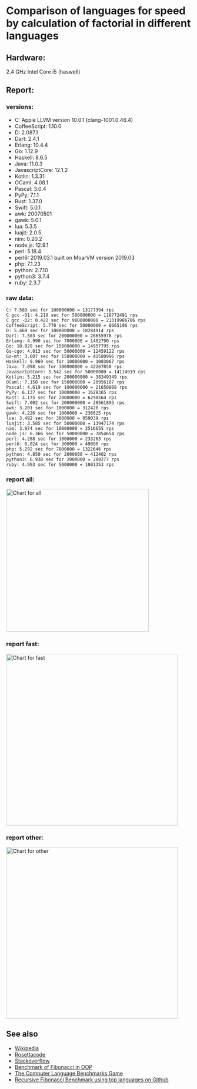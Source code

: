 Comparison of languages for speed by calculation of factorial in different languages
====================================================================================

Hardware:
---------
2.4 GHz Intel Core i5 (haswell)

Report:
-------
### versions:

  * C: Apple LLVM version 10.0.1 (clang-1001.0.46.4)
  * CoffeeScript: 1.10.0
  * D: 2.087.1
  * Dart: 2.4.1
  * Erlang: 10.4.4
  * Go: 1.12.9
  * Haskell: 8.6.5
  * Java: 11.0.3
  * JavascriptCore: 12.1.2
  * Kotlin: 1.3.31
  * OCaml: 4.08.1
  * Pascal: 3.0.4
  * PyPy: 7.1.1
  * Rust: 1.37.0
  * Swift: 5.0.1
  * awk: 20070501
  * gawk: 5.0.1
  * lua: 5.3.5
  * luajit: 2.0.5
  * nim: 0.20.2
  * node.js: 12.9.1
  * perl: 5.18.4
  * perl6: 2019.03.1 built on MoarVM version 2019.03
  * php: 7.1.23
  * python: 2.7.10
  * python3: 3.7.4
  * ruby: 2.3.7


### raw data:

    C: 7.589 sec for 100000000 = 13177394 rps
    C gcc -O1: 4.210 sec for 500000000 = 118772491 rps
    C gcc -O2: 0.422 sec for 9000000000 = 21319986706 rps
    CoffeeScript: 5.770 sec for 50000000 = 8665196 rps
    D: 5.469 sec for 100000000 = 18284914 rps
    Dart: 7.503 sec for 200000000 = 26655978 rps
    Erlang: 4.990 sec for 7000000 = 1402790 rps
    Go: 10.028 sec for 150000000 = 14957795 rps
    Go-cgo: 4.013 sec for 50000000 = 12459122 rps
    Go-mt: 3.607 sec for 150000000 = 41580996 rps
    Haskell: 9.969 sec for 10000000 = 1003067 rps
    Java: 7.098 sec for 300000000 = 42267858 rps
    JavascriptCore: 3.542 sec for 50000000 = 14114919 rps
    Kotlin: 5.215 sec for 200000000 = 38349349 rps
    OCaml: 7.158 sec for 150000000 = 20956187 rps
    Pascal: 4.619 sec for 100000000 = 21650808 rps
    PyPy: 6.137 sec for 10000000 = 1629365 rps
    Rust: 3.175 sec for 20000000 = 6298564 rps
    Swift: 7.002 sec for 200000000 = 28561893 rps
    awk: 3.201 sec for 1000000 = 312420 rps
    gawk: 4.226 sec for 1000000 = 236625 rps
    lua: 3.492 sec for 3000000 = 859039 rps
    luajit: 3.585 sec for 50000000 = 13947174 rps
    nim: 3.974 sec for 10000000 = 2516655 rps
    node.js: 6.366 sec for 50000000 = 7854654 rps
    perl: 4.288 sec for 1000000 = 233203 rps
    perl6: 6.024 sec for 300000 = 49800 rps
    php: 5.292 sec for 7000000 = 1322646 rps
    python: 4.850 sec for 2000000 = 412402 rps
    python3: 6.938 sec for 2000000 = 288277 rps
    ruby: 4.993 sec for 5000000 = 1001353 rps


### report all:

<img alt="Chart for all" width="388" src="https://chart.googleapis.com/chart?cht=bhs&chs=582x515&chd=t%3A118772491%2C42267858%2C41580995%2C38349348%2C28561893%2C26655977%2C21650807%2C20956186%2C18284914%2C14957794%2C14114918%2C13947173%2C13177393%2C12459121%2C8665196%2C7854653%2C6298564%2C2516655%2C1629365%2C1402789%2C1322646%2C1003067%2C1001353%2C859038%2C412402%2C312420%2C288276%2C236624%2C233203&chco=4d89f9&chbh=12&chds=0,118772491.055838&chxt=x,y,r&chxl=1%3A%7Cperl%7Cgawk%7Cpython3%7Cawk%7Cpython%7Clua%7Cruby%7CHaskell%7Cphp%7CErlang%7CPyPy%7Cnim%7CRust%7Cnode.js%7CCoffeeScript%7CGo-cgo%7CC%7Cluajit%7CJavascriptCore%7CGo%7CD%7COCaml%7CPascal%7CDart%7CSwift%7CKotlin%7CGo-mt%7CJava%7CC%20gcc%20-O1%7C2%3A%7C233203%20rps%7C236624%20rps%7C288276%20rps%7C312420%20rps%7C412402%20rps%7C859038%20rps%7C1001353%20rps%7C1003067%20rps%7C1322646%20rps%7C1402789%20rps%7C1629365%20rps%7C2516655%20rps%7C6298564%20rps%7C7854653%20rps%7C8665196%20rps%7C12459121%20rps%7C13177393%20rps%7C13947173%20rps%7C14114918%20rps%7C14957794%20rps%7C18284914%20rps%7C20956186%20rps%7C21650807%20rps%7C26655977%20rps%7C28561893%20rps%7C38349348%20rps%7C41580995%20rps%7C42267858%20rps%7C118772491%20rps%7C0%3A%7C0%20%25%7C10%20%25%7C20%20%25%7C30%20%25%7C40%20%25%7C50%20%25%7C60%20%25%7C70%20%25%7C80%20%25%7C90%20%25%7C100%20%25">

### report fast:

<img alt="Chart for fast" width="466" src="https://chart.googleapis.com/chart?cht=bhs&chs=700x328&chd=t%3A118772491%2C42267858%2C41580995%2C38349348%2C28561893%2C26655977%2C21650807%2C20956186%2C18284914%2C14957794%2C14114918%2C13947173%2C13177393%2C12459121%2C8665196%2C7854653%2C6298564%2C2516655&chco=4d89f9&chbh=12&chds=0,118772491.055838&chxt=x,y,r&chxl=1%3A%7Cnim%7CRust%7Cnode.js%7CCoffeeScript%7CGo-cgo%7CC%7Cluajit%7CJavascriptCore%7CGo%7CD%7COCaml%7CPascal%7CDart%7CSwift%7CKotlin%7CGo-mt%7CJava%7CC%20gcc%20-O1%7C2%3A%7C2516655%20rps%7C6298564%20rps%7C7854653%20rps%7C8665196%20rps%7C12459121%20rps%7C13177393%20rps%7C13947173%20rps%7C14114918%20rps%7C14957794%20rps%7C18284914%20rps%7C20956186%20rps%7C21650807%20rps%7C26655977%20rps%7C28561893%20rps%7C38349348%20rps%7C41580995%20rps%7C42267858%20rps%7C118772491%20rps%7C0%3A%7C0%20%25%7C10%20%25%7C20%20%25%7C30%20%25%7C40%20%25%7C50%20%25%7C60%20%25%7C70%20%25%7C80%20%25%7C90%20%25%7C100%20%25">

### report other:

<img alt="Chart for other" width="466" src="https://chart.googleapis.com/chart?cht=bhs&chs=700x209&chd=t%3A1629365%2C1402789%2C1322646%2C1003067%2C1001353%2C859038%2C412402%2C312420%2C288276%2C236624%2C233203&chco=4d89f9&chbh=12&chds=0,1629365.20176144&chxt=x,y,r&chxl=1%3A%7Cperl%7Cgawk%7Cpython3%7Cawk%7Cpython%7Clua%7Cruby%7CHaskell%7Cphp%7CErlang%7CPyPy%7C2%3A%7C233203%20rps%7C236624%20rps%7C288276%20rps%7C312420%20rps%7C412402%20rps%7C859038%20rps%7C1001353%20rps%7C1003067%20rps%7C1322646%20rps%7C1402789%20rps%7C1629365%20rps%7C0%3A%7C0%20%25%7C10%20%25%7C20%20%25%7C30%20%25%7C40%20%25%7C50%20%25%7C60%20%25%7C70%20%25%7C80%20%25%7C90%20%25%7C100%20%25">



See also
--------

  * [Wikipedia](http://en.wikipedia.org/wiki/Factorial)
  * [Rosettacode](http://rosettacode.org/wiki/Factorial)
  * [Stackoverflow](http://stackoverflow.com/questions/23930/factorial-algorithms-in-different-languages)
  * [Benchmark of Fibonacci in OOP](https://github.com/Balancer/benchmarks-fib-obj)
  * [The Computer Language Benchmarks Game](http://benchmarksgame.alioth.debian.org)
  * [Recursive Fibonacci Benchmark using top languages on Github](https://github.com/drujensen/fib)
